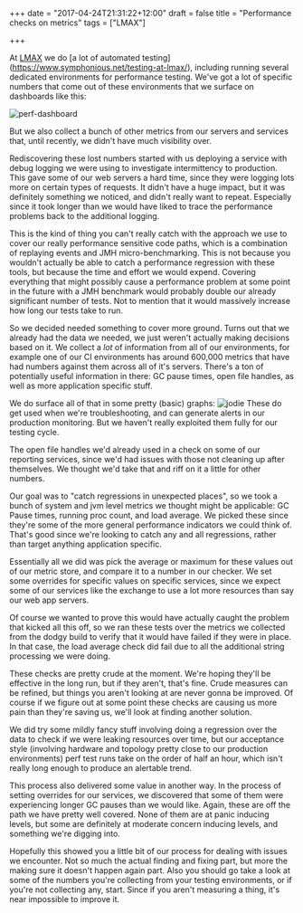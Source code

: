 +++
date = "2017-04-24T21:31:22+12:00"
draft = false
title = "Performance checks on metrics"
tags = ["LMAX"]

+++

At [LMAX](https://www.lmax.com/) we do [a lot of automated testing]
(https://www.symphonious.net/testing-at-lmax/), including running several
dedicated environments for performance testing. We've got a lot of specific
numbers that come out of these environments that we surface on dashboards like
this:

![perf-dashboard](/img/posts/performance-checks-on-metrics/perf-dashboard.png)

But we also collect a bunch of other metrics from our servers and services that,
until recently, we didn't have much visibility over.

<!--more-->

Rediscovering these lost numbers started with us deploying a service with debug
logging we were using to investigate intermittency to production.
This gave some of our web servers a hard time, since they were logging lots more
on certain types of requests. It didn't have a huge impact, but it
was definitely something we noticed, and didn't really want to repeat.
Especially since it took longer than we would have liked to trace the performance
problems back to the additional logging.

This is the kind of thing you can't really catch with the approach we use to
cover our really performance sensitive code paths, which is a combination of
replaying events and JMH micro-benchmarking. This is not because you wouldn't
actually be able to catch a performance regression with these tools, but because
the time and effort we would expend. Covering everything that might possibly cause
a performance problem at some point in the future with a JMH benchmark would
probably double our already significant number of tests. Not to mention that it
would massively increase how long our tests take to run.

So we decided needed something to cover more ground. Turns out that we already
had the data we needed, we just weren't actually making decisions based on it.
We collect a *lot* of information from all of our environments, for example
one of our CI environments has around 600,000 metrics that have had numbers
against them across all of it's servers. There's a ton of potentially useful
information in there: GC pause times, open file handles, as well as more
application specific stuff.

We do surface all of that in some pretty (basic) graphs:
![jodie](/img/posts/performance-checks-on-metrics/jodie.png)
These do get used when we're troubleshooting, and can generate alerts in our
production monitoring. But we haven't really exploited them fully for our
testing cycle.

The open file handles we'd already used in a check on some of our reporting
services, since we'd had issues with those not cleaning up after
themselves. We thought we'd take that and riff on it a little
for other numbers.

Our goal was to "catch regressions in unexpected places", so we took
a bunch of system and jvm level metrics we thought might be applicable:
GC Pause times, running proc count, and load average. We picked these since
they're some of the more general performance indicators we could think of.
That's good since we're looking to catch any and all regressions, rather than
target anything application specific.

Essentially all we did was pick the average or maximum for these values out of our
metric store, and compare it to a number in our checker. We set some overrides
for specific values on specific services, since we expect some of our services
like the exchange to use a lot more resources than say our web app servers.

Of course we wanted to prove this would have actually caught the problem that
kicked all this off, so we ran these tests over the metrics we collected from
the dodgy build to verify that it would have failed if they were in place.
In that case, the load average check did fail due to all the additional string
processing we were doing.

These checks are pretty crude at the moment. We're hoping they'll be effective
in the long run, but if they aren't, that's fine. Crude measures can be refined,
but things you aren't looking at are never gonna be improved. Of course if we
figure out at some point these checks are causing us more pain than they're
saving us, we'll look at finding another solution.

We did try some mildly fancy stuff involving doing a regression over the data to
check if we were leaking resources over time, but our acceptance style (involving
hardware and topology pretty close to our production environments) perf test
runs take on the order of half an hour, which isn't really long enough to produce
an alertable trend.

This process also delivered some value in another way. In the process of setting
overrides for our services, we discovered that some of them were experiencing
longer GC pauses than we would like. Again, these are off the path we have
pretty well covered. None of them are at panic inducing levels, but some are
definitely at moderate concern inducing levels, and something we're digging into.

Hopefully this showed you a little bit of our process for dealing with issues we
encounter. Not so much the actual finding and fixing part, but more the making
sure it doesn't happen again part. Also you should go take a look at some of the
numbers you're collecting from your testing environments, or if you're not
collecting any, start. Since if you aren't measuring a thing, it's near
impossible to improve it.
